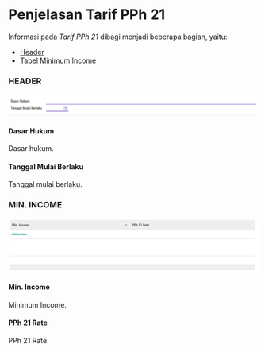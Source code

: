 # Penjelasan Tarif PPh 21

Informasi pada *Tarif PPh 21* dibagi menjadi beberapa bagian, yaitu:

  * [Header](#bagian-header)
  * [Tabel Minimum Income](#tabel-min-income)

### <a name="bagian-header">HEADER</a>

![](../../img/tarif-pph-21/bagian-header.png)

#### <a name="field-dasar-hukum">Dasar Hukum</a>

Dasar hukum.

#### <a name="field-date">Tanggal Mulai Berlaku</a>

Tanggal mulai berlaku.

### <a name="tabel-min-income">MIN. INCOME</a>

![](../../img/tarif-pph-21/tabel-min-income.png)

#### <a name="field-min-income">Min. Income</a>

Minimum Income.

#### <a name="field-pph-21-rate">PPh 21 Rate</a>

PPh 21 Rate.
